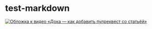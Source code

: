 # test-markdown

[![Обложка к видео «Дока — как добавить пулреквест со статьёй»](https://i3.ytimg.com/vi/y-_nXfKkI3w/hqdefault.jpg)](https://www.youtube.com/watch?v=y-_nXfKkI3w)
